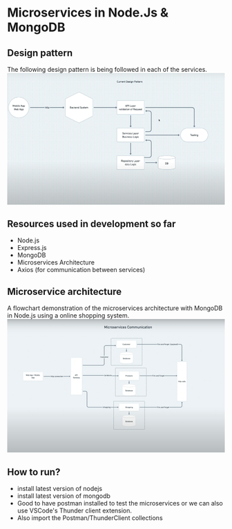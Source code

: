 # Microservices in Node.Js & MongoDB

## Design pattern
The following design pattern is being followed in each of the services.
![design pattern](https://github.com/SajjadMazhar/Shopping_system-microservice-architecture/blob/master/flowcharts/dp.png?raw=true)

## Resources used in development so far 
- Node.js
- Express.js
- MongoDB
- Microservices Architecture
- Axios (for communication between services)

## Microservice architecture
A flowchart demonstration of the microservices architecture with MongoDB in Node.js using a online shopping system.
![design pattern](https://github.com/SajjadMazhar/Shopping_system-microservice-architecture/blob/master/flowcharts/msc.png?raw=true)

## How to run?
- install latest version of nodejs
- install latest version of mongodb
- Good to have postman installed to test the microservices or we can also use VSCode's Thunder client extension.
- Also import the Postman/ThunderClient collections
